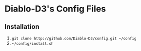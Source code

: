 # Diablo-D3's Config Files

## Installation

1. `git clone http://github.com/Diablo-D3/config.git ~/config`
2. `~/config/install.sh`

